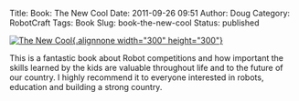 Title: Book: The New Cool
Date: 2011-09-26 09:51
Author: Doug
Category: RobotCraft
Tags: Book
Slug: book-the-new-cool
Status: published

[![](http://ecx.images-amazon.com/images/I/51hijUApoNL._BO2,204,203,200_PIsitb-sticker-arrow-click,TopRight,35,-76_AA300_SH20_OU01_.jpg "The New Cool"){.alignnone width="300" height="300"}](http://www.amazon.com/New-Cool-Visionary-Robotics-Ultimate/dp/0307588890/ref=sr_1_1?s=books&ie=UTF8&qid=1317048445&sr=1-1)

This is a fantastic book about Robot competitions and how important the skills learned by the kids are valuable throughout life and to the future of our country. I highly recommend it to everyone interested in robots, education and building a strong country.
